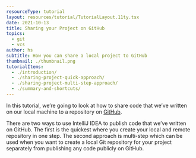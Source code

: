 ```yaml
---
resourceType: tutorial
layout: resources/tutorial/TutorialLayout.11ty.tsx
date: 2021-10-13
title: Sharing your Project on GitHub
topics:
  - git
  - vcs
author: hs
subtitle: How you can share a local project to GitHub
thumbnail: ./thumbnail.png
tutorialItems:
  - ./introduction/
  - ./sharing-project-quick-approach/
  - ./sharing-project-multi-step-approach/
  - ./summary-and-shortcuts/
---
```


In this tutorial, we’re going to look at how to share code that we’ve written on our local machine to a repository on [GitHub](https://github.com/).

There are two ways to use IntelliJ IDEA to publish code that we’ve written on GitHub. The first is the quickest where you create your local and remote repository in one step. The second approach is multi-step which can be used when you want to create a local Git repository for your project separately from publishing any code publicly on GitHub.
